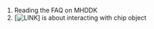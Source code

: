 
1. Reading the FAQ on MHDDK
2. [![LINK](http://www.ni.com/tutorial/54496/en/)] is about interacting with chip object
